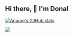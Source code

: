 ## Hi there, 👋 I'm Donal

[![Anurag's GitHub stats](https://github-readme-stats-lime-ten-26.vercel.app/api?username=donalshortt)](https://github.com/anuraghazra/github-readme-stats)

[![](https://visitcount.itsvg.in/api?id=DonalShortt&label=Profile%20Views&color=6&icon=3&pretty=false)](https://visitcount.itsvg.in)
